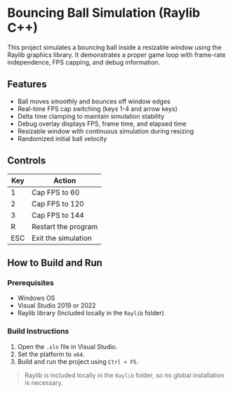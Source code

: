 # Bouncing Ball Simulation (Raylib C++)

This project simulates a bouncing ball inside a resizable window using the Raylib graphics library. It demonstrates a proper game loop with frame-rate independence, FPS capping, and debug information.

## Features

- Ball moves smoothly and bounces off window edges
- Real-time FPS cap switching (keys 1-4 and arrow keys)
- Delta time clamping to maintain simulation stability
- Debug overlay displays FPS, frame time, and elapsed time
- Resizable window with continuous simulation during resizing
- Randomized initial ball velocity

## Controls

| Key | Action |
|---|---|
| 1 | Cap FPS to 60 |
| 2 | Cap FPS to 120 |
| 3 | Cap FPS to 144 |
| R | Restart the program |
| ESC | Exit the simulation |

## How to Build and Run

### Prerequisites

- Windows OS
- Visual Studio 2019 or 2022
- Raylib library (Included locally in the `Raylib` folder)

### Build Instructions

1. Open the `.sln` file in Visual Studio.
2. Set the platform to `x64`.
3. Build and run the project using `Ctrl + F5`.

> Raylib is included locally in the `Raylib` folder, so no global installation is necessary.
